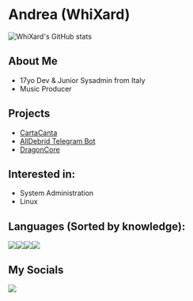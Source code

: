 # Andrea (WhiXard)
![WhiXard's GitHub stats](https://github-readme-stats.vercel.app/api?username=Bildcraft1&show_icons=true&theme=merko)
<br>

## About Me
- 17yo Dev & Junior Sysadmin from Italy
- Music Producer

## Projects
- [CartaCanta](https://github.com/Carta-Canta/Website)
- [AllDebrid Telegram Bot](https://github.com/Bildcraft1/alldebridBot)
- [DragonCore](https://github.com/Bildcraft1/DragonCore)

## Interested in:
- System Administration
- Linux

## Languages (Sorted by knowledge):
<img src="https://img.shields.io/badge/Python-FFD43B?style=for-the-badge&logo=python&logoColor=blue"><img src="https://img.shields.io/badge/C++-00ADD8?style=for-the-badge&logo=cplusplus&logoColor=white"><img src="https://img.shields.io/badge/C%23-239120?style=for-the-badge&logo=c-sharp&logoColor=white"><img src="https://img.shields.io/badge/Rust-FF5733?style=for-the-badge&logo=rust&logoColor=black">


## My Socials
[![](https://img.shields.io/badge/-Telegram-informational?style=for-the-badge&logo=telegram&logoColor=white&color=0088cc)](https://t.me/WhiXard)
